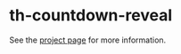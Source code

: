 th-countdown-reveal
================

See the [project page](http://thelmanews.github.io/thelma-component-demo/) for more information.
